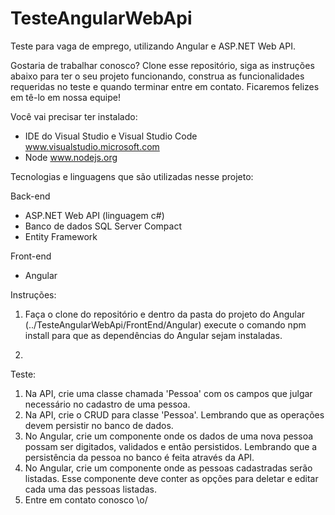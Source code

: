 # TesteAngularWebApi
Teste para vaga de emprego, utilizando Angular e ASP.NET Web API.

Gostaria de trabalhar conosco? Clone esse repositório, siga as instruções abaixo para ter o seu projeto funcionando, construa as funcionalidades requeridas no teste e quando terminar entre em contato. Ficaremos felizes em tê-lo em nossa equipe!

Você vai precisar ter instalado:

- IDE do Visual Studio e Visual Studio Code www.visualstudio.microsoft.com
- Node www.nodejs.org

Tecnologias e linguagens que são utilizadas nesse projeto:

Back-end
- ASP.NET Web API (linguagem c#)
- Banco de dados SQL Server Compact
- Entity Framework

Front-end
- Angular

Instruções:

1. Faça o clone do repositório e dentro da pasta do projeto do Angular (../TesteAngularWebApi/FrontEnd/Angular) execute o comando npm install para que as dependências do Angular sejam instaladas.

2.

Teste:

1. Na API, crie uma classe chamada 'Pessoa' com os campos que julgar necessário no cadastro de uma pessoa.
2. Na API, crie o CRUD para classe 'Pessoa'. Lembrando que as operações devem persistir no banco de dados.
3. No Angular, crie um componente onde os dados de uma nova pessoa possam ser digitados, validados e então persistidos. Lembrando que a persistência da pessoa no banco é feita através da API.
4. No Angular, crie um componente onde as pessoas cadastradas serão listadas. Esse componente deve conter as opções para deletar e editar cada uma das pessoas listadas.
5. Entre em contato conosco \o/
